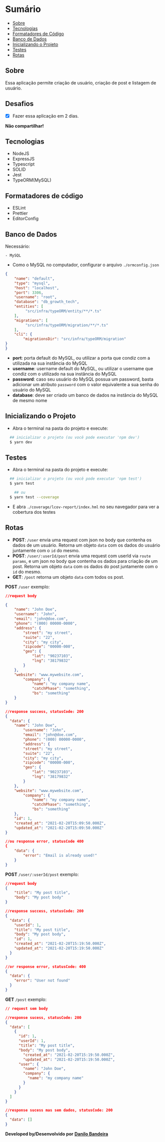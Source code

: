 # Sumário
- [Sobre](#-Sobre)
- [Tecnologias](#-Tecnologias)
- [Formatadores de Código](#-Formatadores-de-Código)
- [Banco de Dados](#-Banco-de-Dados)
- [Inicializando o Projeto](#-Inicializando-o-Projeto)
- [Testes](#-Testes)
- [Rotas](#-Rotas)

## Sobre
Essa aplicação permite criação de usuário, criação de post e listagem de usuário.

## Desafios
- [x] Fazer essa aplicação em 2 dias.

**Não compartilhar!**

## Tecnologias
- NodeJS
- ExpressJS
- Typescript
- SOLID
- Jest
- TypeORM(MySQL)

## Formatadores de código
- ESLint
- Prettier
- EditorConfig

## Banco de Dados
Necessário:

	- MySQL

- Como o MySQL no computador, configurar o arquivo `./ormconfig.json`

```json
{
	"name": "default",
	"type": "mysql",
	"host": "localhost",
	"port": 3306,
	"username": "root",
	"database": "db_growth_tech",
	"entities": [
		 "src/infra/typeORM/entity/**/*.ts"
	],
	"migrations": [
		 "src/infra/typeORM/migration/**/*.ts"
	],
	"cli": {
		"migrationsDir": "src/infra/typeORM/migration"
}
}
```
- **port**: porta default do MySQL, ou utilizar a porta que condiz com a utilizada na sua instância do MySQL
- **username**: username default do MySQL, ou utilizar o username que condiz com o utilizado na sua instância do MySQL
- **password**: caso seu usuário do MySQL possua um password, basta adicionar um atributo `password` com o valor equivalente a sua senha do usuário do MySQL
- **database**: deve ser criado um banco de dados na instância do MySQL de mesmo nome

## Inicializando o Projeto
- Abra o terminal na pasta do projeto e execute:
```bash
  ## inicializar o projeto (ou você pode executar 'npm dev')
  $ yarn dev
```

## Testes
- Abra o terminal na pasta do projeto e execute:
```bash
  ## inicializar o projeto (ou você pode executar 'npm test')
  $ yarn test

	## ou
  $ yarn test --coverage
```
- E abra `./coverage/lcov-report/index.hml` no seu navegador para ver a cobertura dos testes

## Rotas
- **POST**: `/user` envia uma request com json no body que contenha os dados de um usuário. Retorna um objeto `data` com os dados do usuário juntamente com o `id` do mesmo.
- **POST**: `/user/:userId/post` envia uma request com userId via `route params`, e um json no body que contenha os dados para criação de um post. Retorna um objeto `data` com os dados do post juntamente com o `id` do mesmo.
- **GET**: `/post` retorna um objeto `data` com todos os post.

**POST** `/user` exemplo:
```json
//request body

{
	"name": "John Doe",
	"username": "John",
	"email": "john@doe.com",
	"phone": "(000) 00000-0000",
	"address": {
		"street": "my street",
		"suite": "22",
		"city": "my city",
		"zipcode": "00000-000",
		"geo": {
			"lat": "90237103",
			"lng": "38179832"
		}
	},
	"website": "www.mywebsite.com",
		"company": {
			"name": "my company name",
			"catchPhase": "something",
			"bs": "something"
	}
}

//response success, statusCode: 200
{
  "data": {
    "name": "John Doe",
		"username": "John",
		"email": "john@doe.com",
		"phone": "(000) 00000-0000",
		"address": {
		"street": "my street",
		"suite": "22",
		"city": "my city",
		"zipcode": "00000-000",
		"geo": {
			"lat": "90237103",
			"lng": "38179832"
		}
	},
	"website": "www.mywebsite.com",
		"company": {
			"name": "my company name",
			"catchPhase": "something",
			"bs": "something"
	},
	"id": 1,
	"created_at": "2021-02-20T15:09:50.000Z",
	"updated_at": "2021-02-20T15:09:50.000Z"
}

//ou response error, statusCode 400
{
	"data": {
		"error": "Email is already used!"
	}
}
```

**POST** `/user/:userId/post` exemplo:
```json
//request body
{
	"title": "My post title",
	"body": "My post body"
}

//response success, statusCode: 200
{
  "data": {
    "userId": 1,
    "title": "My post title",
    "body": "My post body",
    "id": 1,
    "created_at": "2021-02-20T15:19:50.000Z",
    "updated_at": "2021-02-20T15:19:50.000Z"
  }
}

//or response error, statusCode: 400
{
  "data": {
    "error": "User not found"
  }
}
```

**GET** `/post` exemplo:
```json
// request sem body

//response sucess, statusCode: 200
{
  "data": [
    {
      "id": 1,
      "userId": 1,
      "title": "My post title",
      "body": "My post body",
     	"created_at": "2021-02-20T15:19:50.000Z",
    	"updated_at": "2021-02-20T15:19:50.000Z",
      "user": {
        "name": "John Doe",
        "company": {
          "name": "my company name"
        }
      }
    }
  ]
}

//response sucess mas sem dados, statusCode: 200
{
  "data": []
}
```

**Developed by/Desenvolvido por**
<a href="https://www.linkedin.com/in/danilo-bandeira-4411851a4/">**Danilo Bandeira</a>**
